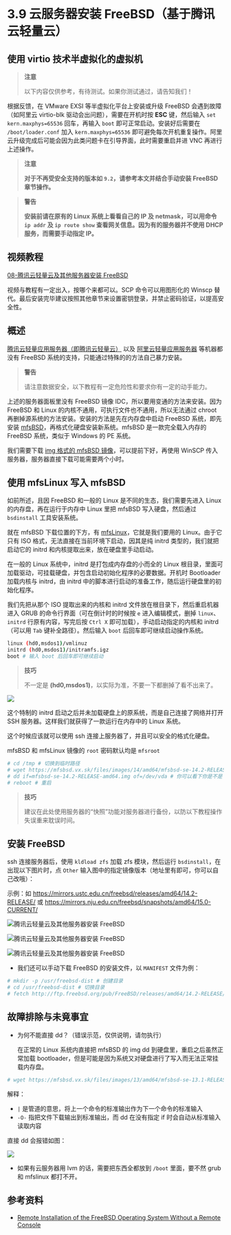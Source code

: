# 3.9 云服务器安装 FreeBSD（基于腾讯云轻量云）


## 使用 virtio 技术半虚拟化的虚拟机

> **注意**
>
> 以下内容仅供参考，有待测试。如果你测试通过，请告知我们！

根据反馈，在 VMware EXSI 等半虚拟化平台上安装或升级 FreeBSD 会遇到故障（如阿里云 virtio-blk 驱动会出问题），需要在开机时按 **ESC** 键，然后输入 `set kern.maxphys=65536` 回车，再输入 `boot` 即可正常启动。安装好后需要在 `/boot/loader.conf` 加入 `kern.maxphys=65536` 即可避免每次开机重复操作。阿里云升级完成后可能会因为此类问题卡在引导界面，此时需要重启并进 VNC 再进行上述操作。

> **注意**
>
> **对于不再受安全支持的版本如 `9.2`，请参考本文并结合手动安装 FreeBSD 章节操作。**

>**警告**
>
>**安装前请在原有的 Linux 系统上看看自己的 IP 及 netmask，可以用命令 `ip addr` 及 `ip route show` 查看网关信息。因为有的服务器并不使用 DHCP 服务，而需要手动指定 IP。**

## 视频教程

[08-腾讯云轻量云及其他服务器安装 FreeBSD](https://www.bilibili.com/video/BV1y8411d7pp)


视频与教程有一定出入，按哪个来都可以。SCP 命令可以用图形化的 Winscp 替代。最后安装完毕建议按照其他章节来设置密钥登录，并禁止密码验证，以提高安全性。


## 概述

[腾讯云轻量应用服务器（即腾讯云轻量云）](https://cloud.tencent.com/product/lighthouse) 以及 [阿里云轻量应用服务器](https://www.aliyun.com/product/swas) 等机器都没有 FreeBSD 系统的支持，只能通过特殊的的方法自己暴力安装。


>**警告**
>
>请注意数据安全，以下教程有一定危险性和要求你有一定的动手能力。

上述的服务器面板里没有 FreeBSD 镜像 IDC，所以要用变通的方法来安装。因为 FreeBSD 和 Linux 的内核不通用，可执行文件也不通用，所以无法通过 chroot 再删掉源系统的方法安装。安装的方法是先在内存盘中启动 FreeBSD 系统，即先安装 [mfsBSD](https://mfsbsd.vx.sk)，再格式化硬盘安装新系统。mfsBSD 是一款完全载入内存的 FreeBSD 系统，类似于 Windows 的 PE 系统。

我们需要下载 [img 格式的 mfsBSD 镜像](https://mfsbsd.vx.sk/files/images/14/amd64/mfsbsd-se-14.2-RELEASE-amd64.img)，可以提前下好，再使用 WinSCP 传入服务器，服务器直接下载可能需要两个小时。


## 使用 mfsLinux 写入 mfsBSD

如前所述，且因 FreeBSD 和一般的 Linux 是不同的生态，我们需要先进入 Linux 的内存盘，再在运行于内存中 Linux 里把 mfsBSD 写入硬盘，然后通过 `bsdinstall` 工具安装系统。

就在 mfsBSD 下载位置的下方，有 [mfsLinux](https://mfsbsd.vx.sk/files/iso/mfslinux/mfslinux-0.1.11-94b1466.iso)，它就是我们要用的 Linux。由于它只有 ISO 格式，无法直接在当前环境下启动，因其是纯 initrd 类型的，我们就把启动它的 initrd 和内核提取出来，放在硬盘里手动启动。

在一般的 Linux 系统中，initrd 是打包成内存盘的小而全的 Linux 根目录，里面可加载驱动，可挂载硬盘，并包含启动初始化程序的必要数据。开机时 Bootloader 加载内核与 initrd，由 initrd 中的脚本进行启动的准备工作，随后运行硬盘里的初始化程序。

我们先把从那个 ISO 提取出来的内核和 initrd 文件放在根目录下，然后重启机器进入 GRUB 的命令行界面（可在倒计时的时候按 `e` 进入编辑模式，删掉 `linux`、`initrd` 行原有内容，写完后按 `Ctrl X` 即可加载），手动启动指定的内核和 initrd（可以用 `Tab` 键补全路径）。然后输入 `boot` 后回车即可继续启动操作系统。

```sh
linux (hd0,msdos1)/vmlinuz
initrd (hd0,msdos1)/initramfs.igz
boot # 输入 boot 后回车即可继续启动
```

>**技巧**
>
>不一定是 **(hd0,msdos1)**，以实际为准，不要一下都删掉了看不出来了。

![](../.gitbook/assets/2.png)

这个特制的 initrd 启动之后并未加载硬盘上的原系统，而是自己连接了网络并打开 SSH 服务器。这样我们就获得了一款运行在内存中的 Linux 系统。

这个时候应该就可以使用 ssh 连接上服务器了，并且可以安全的格式化硬盘。

mfsBSD 和 mfsLinux 镜像的 `root` 密码默认均是 `mfsroot`

```sh
# cd /tmp # 切换到临时路径
# wget https://mfsbsd.vx.sk/files/images/14/amd64/mfsbsd-se-14.2-RELEASE-amd64.img # 下载 mfsbsd
# dd if=mfsbsd-se-14.2-RELEASE-amd64.img of=/dev/vda # 你可以看下你是不是 /dev/vda
# reboot # 重启
```

>**技巧**
>
>建议在此处使用服务器的“快照”功能对服务器进行备份，以防以下教程操作失误重来耽误时间。

## 安装 FreeBSD

ssh 连接服务器后，使用 `kldload zfs` 加载 zfs 模块，然后运行 `bsdinstall`，在出现以下图片时，点 `Other` 输入图中的指定镜像版本（地址里有即可，你可以自己改哦）：

示例：如 <https://mirrors.ustc.edu.cn/freebsd/releases/amd64/14.2-RELEASE/> 或 <https://mirrors.nju.edu.cn/freebsd/snapshots/amd64/15.0-CURRENT/>

![腾讯云轻量云及其他服务器安装 FreeBSD](../.gitbook/assets/installBSD1.png)

![腾讯云轻量云及其他服务器安装 FreeBSD](../.gitbook/assets/installBSD2.png)

![腾讯云轻量云及其他服务器安装 FreeBSD](../.gitbook/assets/installBSD3.png)


- 我们还可以手动下载 FreeBSD 的安装文件，以 `MANIFEST` 文件为例：

```sh
# mkdir -p /usr/freebsd-dist # 创建目录
# cd /usr/freebsd-dist # 切换目录
# fetch http://ftp.freebsd.org/pub/FreeBSD/releases/amd64/14.2-RELEASE/MANIFEST # 下载所需文件
```

## 故障排除与未竟事宜

- 为何不能直接 dd？（错误示范，仅供说明，请勿执行）

  在正常的 Linux 系统内直接把 mfsBSD 的 img dd 到硬盘里，重启之后虽然正常加载 bootloader，但是可能是因为系统又对硬盘进行了写入而无法正常挂载内存盘。

```sh
# wget https://mfsbsd.vx.sk/files/images/13/amd64/mfsbsd-se-13.1-RELEASE-amd64.img -O- | dd of=/dev/vda
```

解释：

- `|` 是管道的意思，将上一个命令的标准输出作为下一个命令的标准输入
- `-O-` 指把文件下载输出到标准输出，而 dd 在没有指定 if 时会自动从标准输入读取内容

直接 dd 会报错如图：

![](../.gitbook/assets/1.png)


- 如果有云服务器用 lvm 的话，需要把东西全都放到 `/boot` 里面，要不然 grub 和 mfslinux 都打不开。

## 参考资料

- [Remote Installation of the FreeBSD Operating System Without a Remote Console](https://docs.freebsd.org/en/articles/remote-install/)

